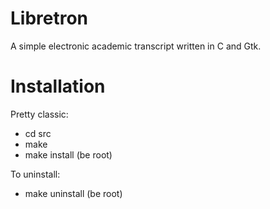 Libretron
======

A simple electronic academic transcript written in C and Gtk.

Installation
======

Pretty classic:

* cd src
* make
* make install (be root)

To uninstall:

* make uninstall (be root)